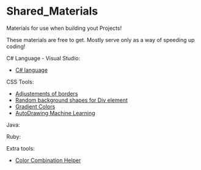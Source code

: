 # Shared_Materials
 Materials for use when building yout Projects!

These materials are free to get.
Mostly serve only as a way of speeding up coding!



C# Language - Visual Studio:
 - [C# language](https://github.com/Anoarai/Shared_Materials/tree/main/C%23)


CSS Tools:
 - [Adjustements of borders](https://9elements.github.io/fancy-border-radius/full-control.html)
 - [Random background shapes for Div element](https://bennettfeely.com/clippy/)
 - [Gradient Colors](https://cssgradient.io/)
 - [AutoDrawing Machine Learning](https://www.autodraw.com/)


Java:



Ruby:



Extra tools:
 - [Color Combination Helper](https://learnui.design/tools/accessible-color-generator.html)
